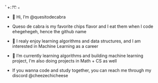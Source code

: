ﾟ+*:ꔫ:*﹤

- 👋 Hi, I’m @quesitodecabra
  
- Queso de cabra is my favorite chips flavor and I eat them when I code ehegehegeh, hence the github name
  
- 💞️ I realy enjoy learning algorithms and data structures, and I am interested in Machine Learning as a career
  
- 🌱 I’m currently learning algorithms and building machine learning project, I'm also doing projects in Math + CS as well
  
- If you wanna code and study together, you can reach me through my discord @cheezechicheese

<!---
quesitodecabra/quesitodecabra is a ✨ special ✨ repository because its `README.md` (this file) appears on your GitHub profile.
You can click the Preview link to take a look at your changes.
--->
